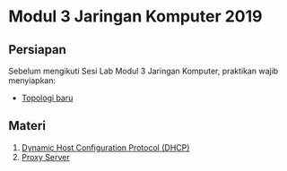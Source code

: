 # Modul 3 Jaringan Komputer 2019

## Persiapan
Sebelum mengikuti Sesi Lab Modul 3 Jaringan Komputer, praktikan wajib menyiapkan:
+ [Topologi baru](Persiapan/README.md)

## Materi
1. [Dynamic Host Configuration Protocol (DHCP)](DHCP/README.md)
2. [Proxy Server](Proxy/Readme.md)
